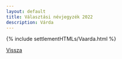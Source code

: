 ```yaml
---
layout: default
title: Választási névjegyzék 2022
description: Várda
---
```


{% include settlementHTMLs/Vaarda.html %}

[Vissza](./)